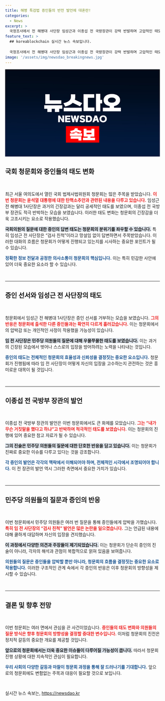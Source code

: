 ```yaml
---
title: 해병 특검법 증인들의 반전 발언에 대혼란!
categories:
  - News
excerpt: >
  국정조사에서 전 해병대 사단장 임성근과 이종섭 전 국방장관이 강력 반발하며 고압적인 태도를 드러냈다. 핸드폰 문자 논란, 증인 선서 거부가 긴장감 넘치는 청문회를 만들었다. 이들이 밝힌 진실은 과연 무엇일까? 클릭해 자세한 내용을 확인해보세요!
feature_text: >
  ## koreablockchain 실시간 뉴스 속보입니다.

  국정조사에서 전 해병대 사단장 임성근과 이종섭 전 국방장관이 강력 반발하며 고압적인 태도를 드러냈다. 핸드폰 문자 논란, 증인 선서 거부가 긴장감 넘치는 청문회를 만들었다. 이들이 밝힌 진실은 과연 무엇일까? 클릭해 자세한 내용을 확인해보세요!
image: '/assets/img/newsdao_breakingnews.jpg'
---
```


<p><img src="/assets/img/newsdao_breakingnews.jpg" alt="koreablockchain 속보" /></p>

<h2 data-ke-size="size26">국회 청문회와 증인들의 태도 변화</h2>

<p data-ke-size="size16">&nbsp;</p>

<p>최근 서울 여의도에서 열린 국회 법제사법위원회 청문회는 많은 주목을 받았습니다. <b><span style="color: #ee2323;">이번 청문회는 윤석열 대통령에 대한 탄핵소추안과 관련된 내용을 다루고 있습니다.</span></b> 임성근 전 해병대 1사단장은 과거의 긴장감과는 달리 공세적인 태도를 보였으며, 이종섭 전 국방부 장관도 적극 반박하는 모습을 보였습니다. 이러한 태도 변화는 청문회의 긴장감을 더욱 고조시키는 요소로 작용했습니다. </p>

<p><b><span style="background-color: #21538527;">국회의원의 질문에 대한 증인의 답변 태도는 청문회의 분위기를 좌우할 수 있습니다.</span></b> 특히 임성근 전 사단장은 “검사 친척”이라고 망설임 없이 답변하면서 주목받았습니다. 이러한 대화의 흐름은 청문회가 어떻게 진행되고 있는지를 시사하는 중요한 포인트가 될 수 있습니다. </p>

<p><b><span style="color: #1a5490;">정확한 정보 전달과 공정한 의사소통이 청문회의 핵심입니다.</span></b> 이는 특히 민감한 사안에 있어 더욱 중요한 요소라 할 수 있습니다.</p>

<p data-ke-size="size16">&nbsp;</p>

<hr />

<h2 data-ke-size="size26">증인 선서와 임성근 전 사단장의 태도</h2>

<p data-ke-size="size16">&nbsp;</p>

<p>청문회에서 임성근 전 해병대 1사단장은 증인 선서를 거부하는 모습을 보였습니다. <b><span style="color: #ee2323;">그의 반응은 청문회에 출석한 다른 증인들과는 확연히 다르게 흘러갔습니다.</span></b> 이는 청문회에서의 압박감 또는 개인적인 사정이 작용했을 가능성이 있습니다. </p>

<p><b><span style="background-color: #21538527;">임 전 사단장은 민주당 의원들의 질문에 대해 우물쭈물한 태도를 보였습니다.</span></b> 이는 과거의 긴장된 모습에서 벗어나 스스로의 입장을 방어하려는 노력을 나타내는 것입니다. </p>

<p><b><span style="color: #1a5490;">증인의 태도는 전체적인 청문회의 효율성과 신뢰성을 결정짓는 중요한 요소입니다.</span></b> 청문회가 진행됨에 따라 임 전 사단장이 어떻게 자신의 입장을 고수하는지 관전하는 것은 흥미로운 대목이 될 것입니다.</p>

<p data-ke-size="size16">&nbsp;</p>

<hr />

<h2 data-ke-size="size26">이종섭 전 국방부 장관의 발언</h2>

<p data-ke-size="size16">&nbsp;</p>

<p>이종섭 전 국방부 장관의 발언은 이번 청문회에서도 큰 화제를 모았습니다. <b><span style="color: #ee2323;">그는 “내가 무슨 거짓말을 했다고 하냐”고 반박하며 적극적인 태도를 보였습니다.</span></b> 이는 청문회의 진행에 있어 중요한 참고 자료가 될 수 있습니다.</p>

<p><b><span style="background-color: #21538527;">그의 진술은 민주당 의원들의 질문에 대한 단호한 반응을 담고 있습니다.</span></b> 이는 청문회가 진짜로 중요한 이슈를 다루고 있다는 것을 강조합니다.</p>

<p><b><span style="color: #1a5490;">각 증인의 발언은 각각의 맥락에서 이해되어야 하며, 전체적인 시각에서 조명되어야 합니다.</span></b> 이 전 장관의 발언 역시 그러한 측면에서 중요한 가치가 있습니다.</p>

<p data-ke-size="size16">&nbsp;</p>

<hr />

<h2 data-ke-size="size26">민주당 의원들의 질문과 증인의 반응</h2>

<p data-ke-size="size16">&nbsp;</p>

<p>이번 청문회에서 민주당 의원들은 여러 번 질문을 통해 증인들에게 압박을 가했습니다. <b><span style="color: #ee2323;">특히 임 전 사단장의 “검사 친척” 발언은 많은 논란을 일으켰습니다.</span></b> 그는 언급된 내용에 대해 쿨하게 대답하며 자신의 입장을 견지했습니다.</p>

<p><b><span style="background-color: #21538527;">이 과정에서 다양한 의견과 주장들이 제기되었습니다.</span></b> 이는 청문회가 단순히 증인의 진술이 아니라, 각자의 해석과 관점이 복합적으로 얽혀 있음을 보여줍니다. </p>

<p><b><span style="color: #1a5490;">의원들의 질문은 증인들을 압박할 뿐만 아니라, 청문회의 흐름을 결정짓는 중요한 요소로 작용합니다.</span></b> 이러한 구조적인 관계 속에서 각 증인의 반응은 이후 청문회의 방향성을 제시할 수 있습니다.</p>

<p data-ke-size="size16">&nbsp;</p>

<hr />

<h2 data-ke-size="size26">결론 및 향후 전망</h2>

<p data-ke-size="size16">&nbsp;</p>

<p>이번 청문회는 여러 면에서 관심을 끈 사건이었습니다. <b><span style="color: #ee2323;">증인들의 태도 변화와 의원들의 질문 방식은 향후 청문회의 방향성을 결정할 중대한 변수입니다.</span></b> 이처럼 청문회의 진전은 정치적 갈등의 중요한 개요를 제공할 것입니다.</p>

<p><b><span style="background-color: #21538527;">앞으로의 청문회에서는 더욱 중요한 이슈들이 다루어질 가능성이 큽니다.</span></b> 따라서 청문회 진행 상황에 대한 지속적인 관심이 필요합니다.</p>

<p><b><span style="color: #1a5490;">우리 사회의 다양한 갈등과 마찰이 청문회 과정을 통해 잘 드러나기를 기대합니다.</span></b> 앞으로의 청문회에도 변함없는 주목과 대응이 필요할 것으로 보입니다.</p>

<p data-ke-size="size16">&nbsp;</p>
실시간 뉴스 속보는, <a href="https://newsdao.kr" rel="dofollow">https://newsdao.kr</a>


